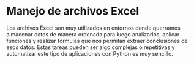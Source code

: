 # Manejo de archivos Excel

Los archivos Excel son muy utilizados en entornos donde querramos almacenar datos de manera ordenada para luego analizarlos, aplicar funciones y realizar fórmulas que nos permitan extraer conclusiones de esos datos. Estas tareas pueden ser algo complejas o repetitivas y automatizar este tipo de aplicaciones con Python es muy sencillo. 


## 


